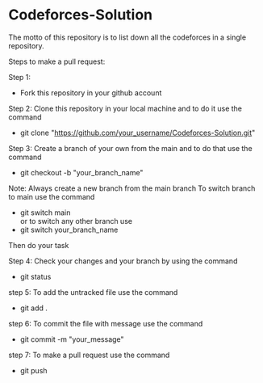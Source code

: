 # Codeforces-Solution
The motto of this repository is to list down all the codeforces in a single repository. 

Steps to make a pull request:

Step 1:
* Fork this repository in your github account

Step 2:
Clone this repository in your local machine and to do it use the command
* git clone "https://github.com/your_username/Codeforces-Solution.git"

Step 3:
Create a branch of your own from the main and to do that use the command
* git checkout -b "your_branch_name"

Note: Always create a new branch from the main branch
To switch branch to main use the command
* git switch main
<br>or to switch any other branch use
* git switch your_branch_name

Then do your task

Step 4:
Check your changes and your branch by using the command
* git status

step 5:
To add the untracked file use the command
* git add .

step 6:
To commit the file with message use the command
* git commit -m "your_message"

step 7:
To make a pull request use the command
* git push
